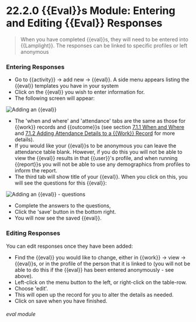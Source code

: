 # 22.2.0 {{Eval}}s Module: Entering and Editing {{Eval}} Responses

> When you have completed {{eval}}s, they will need to be entered into {{Lamplight}}. The responses can be linked to specific profiles or left anonymous



### Entering Responses 

- Go to {{activity}} -> add new -> {{eval}}.  A side menu appears listing the {{eval}} templates you have in your system
- Click on the {{eval}} you wish to enter information for. 
- The following screen will appear:

![Adding an {{eval}}](22.2.0b.png)

- The 'when and where' and 'attendance' tabs are the same as those for {{work}} records and {{outcome}}s (see section [7.1.1  When and Where](/help/index//p/7.1.1) and [7.1.2  Adding Attendance Details to a {{Work}} Record](/help/index/p/7.1.2) for more details). 
- If you would like your {{eval}}s to be anonymous you can leave the attendance table blank. However, if you do this you will not be able to view the {{eval}} results in that {{user}}'s profile, and when running {{report}}s you will not be able to use any demographics from profiles to inform the report. 
- The third tab will show title of your {{eval}}. When you click on this, you will see the questions for this {{eval}}:

![Adding an {{eval}} - questions](22.2.0a.png)

- Complete the answers to the questions, 
- Click the 'save' button in the bottom right. 
- You will now see the saved {{eval}}. 

### Editing Responses

You can edit responses once they have been added:

- Find the {{eval}} you would like to change, either in {{work}} -> view -> {{eval}}s, or in the profile of the person that it is linked to (you will not be able to do this if the {{eval}} has been entered anonymously - see above).
- Left-click on the menu button to the left, or right-click on the table-row.
- Choose 'edit'.
- This will open up the record for you to alter the details as needed. 
- Click on save when you have finished.


###### eval module

